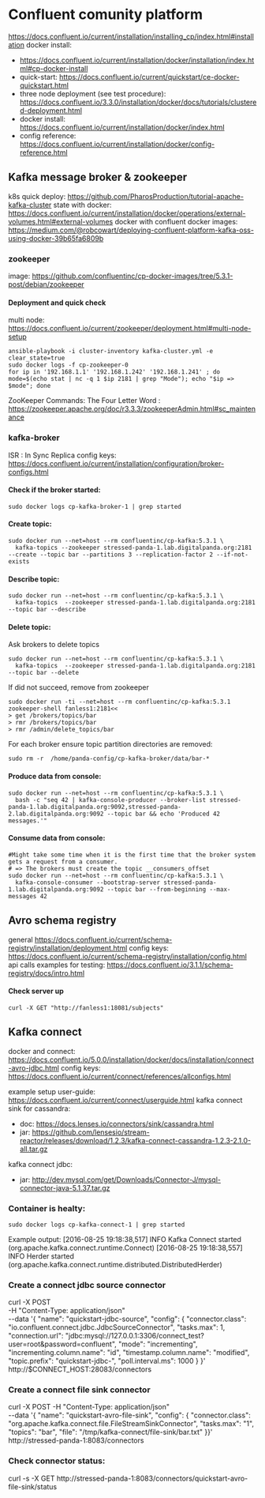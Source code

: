 
# Confluent comunity platform
https://docs.confluent.io/current/installation/installing_cp/index.html#installation
docker install: 
 - https://docs.confluent.io/current/installation/docker/installation/index.html#cp-docker-install
 - quick-start: https://docs.confluent.io/current/quickstart/ce-docker-quickstart.html
 - three node deployment (see test procedure): https://docs.confluent.io/3.3.0/installation/docker/docs/tutorials/clustered-deployment.html
 - docker install: https://docs.confluent.io/current/installation/docker/index.html
 - config reference: https://docs.confluent.io/current/installation/docker/config-reference.html
## Kafka message broker & zookeeper
k8s quick deploy: https://github.com/PharosProduction/tutorial-apache-kafka-cluster
state with docker: https://docs.confluent.io/current/installation/docker/operations/external-volumes.html#external-volumes
docker with confluent docker images:  https://medium.com/@robcowart/deploying-confluent-platform-kafka-oss-using-docker-39b65fa6809b

### zookeeper
image: https://github.com/confluentinc/cp-docker-images/tree/5.3.1-post/debian/zookeeper
#### Deployment and quick check
multi node: https://docs.confluent.io/current/zookeeper/deployment.html#multi-node-setup
```shell script
ansible-playbook -i cluster-inventory kafka-cluster.yml -e clear_state=true
sudo docker logs -f cp-zookeeper-0
for ip in '192.168.1.1' '192.168.1.242' '192.168.1.241' ; do mode=$(echo stat | nc -q 1 $ip 2181 | grep "Mode"); echo "$ip => $mode"; done
```
ZooKeeper Commands: The Four Letter Word : https://zookeeper.apache.org/doc/r3.3.3/zookeeperAdmin.html#sc_maintenance

### kafka-broker
ISR : In Sync Replica
config keys: https://docs.confluent.io/current/installation/configuration/broker-configs.html

#### Check if the broker started:
```shell script
sudo docker logs cp-kafka-broker-1 | grep started
```

#### Create topic: 
```shell script
sudo docker run --net=host --rm confluentinc/cp-kafka:5.3.1 \
  kafka-topics --zookeeper stressed-panda-1.lab.digitalpanda.org:2181 --create --topic bar --partitions 3 --replication-factor 2 --if-not-exists 

```

#### Describe topic: 
```shell script
sudo docker run --net=host --rm confluentinc/cp-kafka:5.3.1 \
  kafka-topics  --zookeeper stressed-panda-1.lab.digitalpanda.org:2181 --topic bar --describe
```

#### Delete topic:
Ask brokers to delete topics
```shell script
sudo docker run --net=host --rm confluentinc/cp-kafka:5.3.1 \
  kafka-topics  --zookeeper stressed-panda-1.lab.digitalpanda.org:2181 --topic bar --delete 
```

If did not succeed, remove from zookeeper
```shell script
sudo docker run -ti --net=host --rm confluentinc/cp-kafka:5.3.1 zookeeper-shell fanless1:2181<<
> get /brokers/topics/bar
> rmr /brokers/topics/bar
> rmr /admin/delete_topics/bar
```
For each broker ensure topic partition directories are removed:
```shell script
sudo rm -r  /home/panda-config/cp-kafka-broker/data/bar-*
```

#### Produce data from console:
```shell script
sudo docker run --net=host --rm confluentinc/cp-kafka:5.3.1 \
  bash -c "seq 42 | kafka-console-producer --broker-list stressed-panda-1.lab.digitalpanda.org:9092,stressed-panda-2.lab.digitalpanda.org:9092 --topic bar && echo 'Produced 42 messages.'"
```

#### Consume data from console:
```shell script
#Might take some time when it is the first time that the broker system gets a request from a consumer.
# => The brokers must create the topic __consumers_offset
sudo docker run --net=host --rm confluentinc/cp-kafka:5.3.1 \
  kafka-console-consumer --bootstrap-server stressed-panda-1.lab.digitalpanda.org:9092 --topic bar --from-beginning --max-messages 42
```

## Avro schema registry
general https://docs.confluent.io/current/schema-registry/installation/deployment.html
config keys: https://docs.confluent.io/current/schema-registry/installation/config.html
api calls examples for testing: https://docs.confluent.io/3.1.1/schema-registry/docs/intro.html

#### Check server up
```shell script
curl -X GET "http://fanless1:18081/subjects"
```

## Kafka connect
docker and connect: https://docs.confluent.io/5.0.0/installation/docker/docs/installation/connect-avro-jdbc.html
config keys: https://docs.confluent.io/current/connect/references/allconfigs.html

example setup user-guide: https://docs.confluent.io/current/connect/userguide.html
kafka connect sink for cassandra: 
 - doc: https://docs.lenses.io/connectors/sink/cassandra.html
 - jar: https://github.com/lensesio/stream-reactor/releases/download/1.2.3/kafka-connect-cassandra-1.2.3-2.1.0-all.tar.gz

kafka connect jdbc:
 - jar: http://dev.mysql.com/get/Downloads/Connector-J/mysql-connector-java-5.1.37.tar.gz

### Container is healty:
```shell script
sudo docker logs cp-kafka-connect-1 | grep started
```
Example output:
[2016-08-25 19:18:38,517] INFO Kafka Connect started (org.apache.kafka.connect.runtime.Connect)
[2016-08-25 19:18:38,557] INFO Herder started (org.apache.kafka.connect.runtime.distributed.DistributedHerder)


### Create a connect jdbc source connector
curl -X POST \
  -H "Content-Type: application/json" \
  --data '{ "name": "quickstart-jdbc-source", "config": { "connector.class": "io.confluent.connect.jdbc.JdbcSourceConnector", "tasks.max": 1, "connection.url": "jdbc:mysql://127.0.0.1:3306/connect_test?user=root&password=confluent", "mode": "incrementing", "incrementing.column.name": "id", "timestamp.column.name": "modified", "topic.prefix": "quickstart-jdbc-", "poll.interval.ms": 1000 } }' \
  http://$CONNECT_HOST:28083/connectors
  
### Create a connect file sink connector
curl -X POST -H "Content-Type: application/json" \
    --data '{  "name": "quickstart-avro-file-sink",  "config": {    "connector.class": "org.apache.kafka.connect.file.FileStreamSinkConnector",    "tasks.max": "1",    "topics": "bar",    "file": "/tmp/kafka-connect/file-sink/bar.txt"  }}' \
    http://stressed-panda-1:8083/connectors
  
### Check connector status:
curl -s -X GET http://stressed-panda-1:8083/connectors/quickstart-avro-file-sink/status